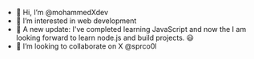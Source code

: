 - 👋 Hi, I’m @mohammedXdev
- 👀 I’m interested in web development 
- 🌱 A new update: I've completed learning JavaScript and now the I am looking forward to learn node.js and build projects. 😃
- 💞️ I’m looking to collaborate on X @sprco0l

<!---
mohammedXdev/mohammedXdev is a ✨ special ✨ repository because its `README.md` (this file) appears on your GitHub profile.
You can click the Preview link to take a look at your changes.
--->
